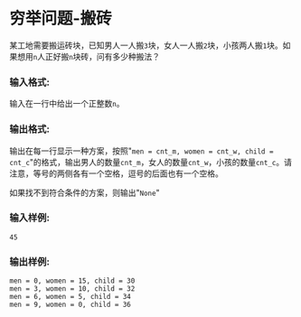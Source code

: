 # 穷举问题-搬砖
某工地需要搬运砖块，已知男人一人搬`3`块，女人一人搬`2`块，小孩两人搬`1`块。如果想用`n`人正好搬`n`块砖，问有多少种搬法？

### 输入格式:
输入在一行中给出一个正整数`n`。

### 输出格式:
输出在每一行显示一种方案，按照"`men = cnt_m, women = cnt_w, child = cnt_c`"的格式，输出男人的数量`cnt_m`，女人的数量`cnt_w`，小孩的数量`cnt_c`。请注意，等号的两侧各有一个空格，逗号的后面也有一个空格。

如果找不到符合条件的方案，则输出"`None`"

### 输入样例:
```
45
```
### 输出样例:
```
men = 0, women = 15, child = 30
men = 3, women = 10, child = 32
men = 6, women = 5, child = 34
men = 9, women = 0, child = 36
```